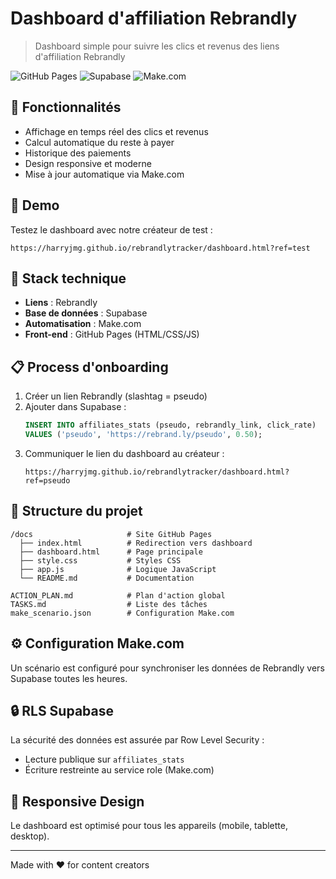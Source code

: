 # Dashboard d'affiliation Rebrandly

> Dashboard simple pour suivre les clics et revenus des liens d'affiliation Rebrandly

![GitHub Pages](https://img.shields.io/badge/GitHub%20Pages-Actif-brightgreen)
![Supabase](https://img.shields.io/badge/Supabase-Connecté-blue)
![Make.com](https://img.shields.io/badge/Make.com-Automatisé-orange)

## 🎯 Fonctionnalités

- Affichage en temps réel des clics et revenus
- Calcul automatique du reste à payer
- Historique des paiements
- Design responsive et moderne
- Mise à jour automatique via Make.com

## 🚀 Demo

Testez le dashboard avec notre créateur de test :
```
https://harryjmg.github.io/rebrandlytracker/dashboard.html?ref=test
```

## 🔗 Stack technique

- **Liens** : Rebrandly
- **Base de données** : Supabase
- **Automatisation** : Make.com
- **Front-end** : GitHub Pages (HTML/CSS/JS)

## 📋 Process d'onboarding

1. Créer un lien Rebrandly (slashtag = pseudo)
2. Ajouter dans Supabase :
   ```sql
   INSERT INTO affiliates_stats (pseudo, rebrandly_link, click_rate)
   VALUES ('pseudo', 'https://rebrand.ly/pseudo', 0.50);
   ```
3. Communiquer le lien du dashboard au créateur :
   ```
   https://harryjmg.github.io/rebrandlytracker/dashboard.html?ref=pseudo
   ```

## 📂 Structure du projet

```
/docs                     # Site GitHub Pages
  ├── index.html          # Redirection vers dashboard
  ├── dashboard.html      # Page principale
  ├── style.css           # Styles CSS
  ├── app.js              # Logique JavaScript
  └── README.md           # Documentation

ACTION_PLAN.md            # Plan d'action global
TASKS.md                  # Liste des tâches
make_scenario.json        # Configuration Make.com
```

## ⚙️ Configuration Make.com

Un scénario est configuré pour synchroniser les données de Rebrandly vers Supabase toutes les heures.

## 🔒 RLS Supabase

La sécurité des données est assurée par Row Level Security :
- Lecture publique sur `affiliates_stats`
- Écriture restreinte au service role (Make.com)

## 📱 Responsive Design

Le dashboard est optimisé pour tous les appareils (mobile, tablette, desktop).

---

Made with ❤️ for content creators 